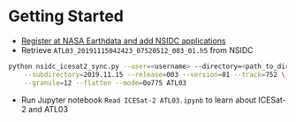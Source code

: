 Getting Started
===============

- [Register at NASA Earthdata and add NSIDC applications](./NASA-Earthdata.md)
- Retrieve `ATL03_20191115042423_07520512_003_01.h5` from NSIDC   
```bash
python nsidc_icesat2_sync.py --user=<username> --directory=<path_to_directory> \
    --subdirectory=2019.11.15 --release=003 --version=01 --track=752 \
    --granule=12 --flatten --mode=0o775 ATL03
```
- Run Jupyter notebook `Read ICESat-2 ATL03.ipynb` to learn about ICESat-2 and ATL03  
